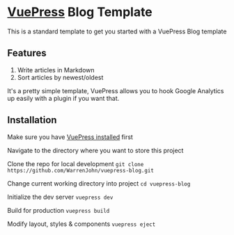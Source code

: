 # [VuePress](https://vuepress.vuejs.org/) Blog Template

This is a standard template to get you started with a VuePress Blog template

## Features
1. Write articles in Markdown
2. Sort articles by newest/oldest

It's a pretty simple template, VuePress allows you to hook Google Analytics up easily with a plugin if you want that.

## Installation
Make sure you have [VuePress installed](https://vuepress.vuejs.org/guide/getting-started.html#global-installation) first

Navigate to the directory where you want to store this project

Clone the repo for local development
`git clone https://github.com/WarrenJohn/vuepress-blog.git`

Change current working directory into project
`cd vuepress-blog`

Initialize the dev server
`vuepress dev`

Build for production
`vuepress build`

Modify layout, styles & components
`vuepress eject`
